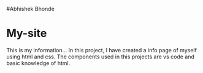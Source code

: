 #Abhishek Bhonde

# My-site
This is my information...
In this project, I have created a info page of myself using html and css.
The components used in this projects are vs code and basic knowledge of html.
